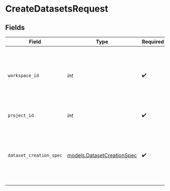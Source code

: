 # CreateDatasetsRequest


## Fields

| Field                                                                                                             | Type                                                                                                              | Required                                                                                                          | Description                                                                                                       | Example                                                                                                           |
| ----------------------------------------------------------------------------------------------------------------- | ----------------------------------------------------------------------------------------------------------------- | ----------------------------------------------------------------------------------------------------------------- | ----------------------------------------------------------------------------------------------------------------- | ----------------------------------------------------------------------------------------------------------------- |
| `workspace_id`                                                                                                    | *int*                                                                                                             | :heavy_check_mark:                                                                                                | Workspace refers to a collection of projects. Workspace ID is unique identifier for workspace.                    | 4                                                                                                                 |
| `project_id`                                                                                                      | *int*                                                                                                             | :heavy_check_mark:                                                                                                | Project ID of the workspace                                                                                       | 4                                                                                                                 |
| `dataset_creation_spec`                                                                                           | [models.DatasetCreationSpec](../models/datasetcreationspec.md)                                                    | :heavy_check_mark:                                                                                                | N/A                                                                                                               | {<br/>"ds_creation_type": "weburl",<br/>"folder_resource_id": null,<br/>"dataset_spec": {<br/>"url": "https://www.google.com"<br/>}<br/>} |